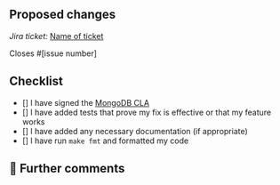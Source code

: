 <!--
Thanks for contributing to mcli!

Before you submit your pull request, please be sure that you've reviewed our contributing guidelines: https://github.com/mongodb/mcli/blob/master/CONTRIBUTING.md

Please fill out the information below to help speed the review along, and hopefully
the merge of your pull request!
-->

## Proposed changes

<!-- 
Describe the big picture of your changes here and communicate why we should accept this pull request. 
If it fixes a bug or resolves a feature request, be sure to link to that issue. 
-->

_Jira ticket:_ [Name of ticket](https://jira.mongodb.org/browse/[name-of-ticket])

<!--
What mcli issue does this PR address? (for example, #1234)
-->

Closes #[issue number]

## Checklist

<!--
Put an `x` in the boxes that apply. You can also fill these out after creating the PR. If you're unsure about any of them,
don't hesitate to ask. We're here to help! This is simply a reminder of what we are going to look for before merging your code.
-->

- [] I have signed the [MongoDB CLA](https://www.mongodb.com/legal/contributor-agreement)
- [] I have added tests that prove my fix is effective or that my feature works
- [] I have added any necessary documentation (if appropriate)
- [] I have run `make fmt` and formatted my code

## 💬 Further comments

<!--
If this is a relatively large or complex change, kick off the discussion by explaining why you chose the solution you did and what alternatives you considered, etc...

Alternatively, if this is a very minor, and self-explanitory change, feel free to remove this section.
-->
